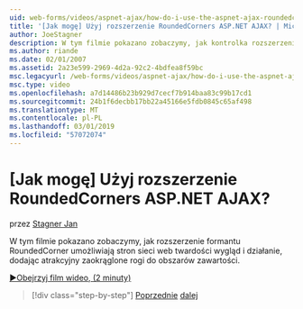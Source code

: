 ```yaml
---
uid: web-forms/videos/aspnet-ajax/how-do-i-use-the-aspnet-ajax-roundedcorners-extender
title: '[Jak mogę] Użyj rozszerzenie RoundedCorners ASP.NET AJAX? | Microsoft Docs'
author: JoeStagner
description: W tym filmie pokazano zobaczymy, jak kontrolka rozszerzenia RoundedCorner umożliwiają stron sieci web twardości wygląd i działanie, dodając atrakcyjny zaokrąglone rogi do obszaru zawartości...
ms.author: riande
ms.date: 02/01/2007
ms.assetid: 2a23e599-2969-4d2a-92c2-4bdfea8f59bc
msc.legacyurl: /web-forms/videos/aspnet-ajax/how-do-i-use-the-aspnet-ajax-roundedcorners-extender
msc.type: video
ms.openlocfilehash: a7d14486b23b929d7cecf7b914baa83c99b17cd1
ms.sourcegitcommit: 24b1f6decbb17bb22a45166e5fdb0845c65af498
ms.translationtype: MT
ms.contentlocale: pl-PL
ms.lasthandoff: 03/01/2019
ms.locfileid: "57072074"
---
```

<a name="how-do-i-use-the-aspnet-ajax-roundedcorners-extender"></a>[Jak mogę] Użyj rozszerzenie RoundedCorners ASP.NET AJAX?
====================
przez [Stagner Jan](https://github.com/JoeStagner)

W tym filmie pokazano zobaczymy, jak rozszerzenie formantu RoundedCorner umożliwiają stron sieci web twardości wygląd i działanie, dodając atrakcyjny zaokrąglone rogi do obszarów zawartości.

[&#9654;Obejrzyj film wideo, (2 minuty)](https://channel9.msdn.com/Blogs/ASP-NET-Site-Videos/how-do-i-use-the-aspnet-ajax-roundedcorners-extender)

> [!div class="step-by-step"]
> [Poprzednie](how-do-i-use-an-aspnet-ajax-scriptmanagerproxy.md)
> [dalej](how-do-i-use-the-aspnet-ajax-timer-control.md)
